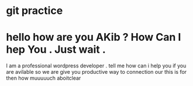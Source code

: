 #  git practice 

<h1>hello how are you AKib ? How Can I hep You . Just wait . </h1>
<p>  I am a professional wordpress developer .  tell me how can i help you if you are avilable so we are give you productive  way to connection our this is for then how muuuuuch aboitclear</p>